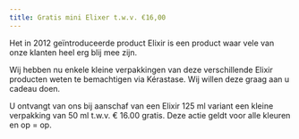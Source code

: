 ```yaml
---
title: Gratis mini Elixer t.w.v. €16,00
---
```

Het in 2012 geïntroduceerde product Elixir is een product waar vele van onze klanten heel erg blij mee zijn. 

Wij hebben nu enkele kleine verpakkingen van deze verschillende Elixir producten weten te bemachtigen via Kérastase. Wij willen deze graag aan u cadeau doen.

U ontvangt van ons bij aanschaf van een Elixir 125 ml variant een kleine verpakking van 50 ml t.w.v. € 16.00 gratis. Deze actie geldt voor alle kleuren en op = op. 